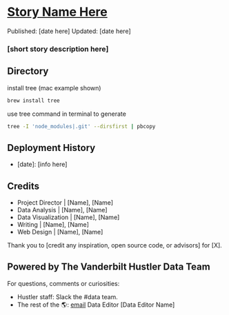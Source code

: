 # [Story Name Here](url)
Published: [date here]
Updated: [date here]
### [short story description here]

## Directory 
install tree (mac example shown)
```bash
brew install tree
```
use tree command in terminal to generate
```bash
tree -I 'node_modules|.git' --dirsfirst | pbcopy
```
 
## Deployment History
- [date]: [info here]

## Credits
- Project Director | [Name], [Name]
- Data Analysis | [Name], [Name]
- Data Visualization | [Name], [Name]
- Writing | [Name], [Name]
- Web Design | [Name], [Name]

Thank you to [credit any inspiration, open source code, or advisors] for [X].

## Powered by The Vanderbilt Hustler Data Team
For questions, comments or curiosities: 
- Hustler staff: Slack the #data team. 
- The rest of the 🌎: [email](mailto:url) Data Editor [Data Editor Name]

